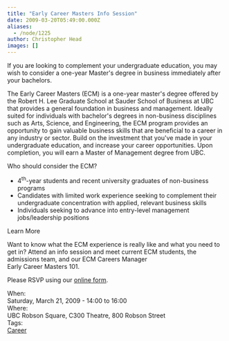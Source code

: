```yaml
---
title: "Early Career Masters Info Session"
date: 2009-03-20T05:49:00.000Z
aliases:
  - /node/1225
author: Christopher Head
images: []
---
```


<div class="field field-name-body field-type-text-with-summary field-label-hidden"><div class="field-items"><div class="field-item even"><p>If you are looking to complement your undergraduate education, you may wish to consider a one-year Master&apos;s degree in business immediately after your bachelors. </p>
<p>The Early Career Masters (ECM) is a one-year master&apos;s degree offered by the Robert H. Lee Graduate School at Sauder School of Business at UBC that provides a general foundation in business and management. Ideally suited for individuals with bachelor&apos;s degrees in non-business disciplines such as Arts, Science, and Engineering, the ECM program provides an opportunity to gain valuable business skills that are beneficial to a career in any industry or sector. Build on the investment that you&apos;ve made in your undergraduate education, and increase your career opportunities.  Upon completion, you will earn a Master of Management degree from UBC. </p>
<p>Who should consider the ECM?</p>
<ul>
<li>4<sup>th</sup>-year students and recent university graduates of non-business programs</li>
<li>Candidates with limited work experience seeking to complement their undergraduate concentration with applied, relevant business skills</li>
<li>Individuals seeking to advance into entry-level management jobs/leadership positions</li>
</ul>
<p>Learn More</p>
<p>Want to know what the ECM experience is really like and what you need to get in? Attend an info session and meet current ECM students, the admissions team, and our ECM Careers Manager<br>
Early Career Masters 101.</p>
<p>Please RSVP using our <a href="https://secure.sauder.ubc.ca/mba/info_session/index.cfm?progid=ECM">online form</a>.</p>
</div></div></div><div class="field field-name-field-dates field-type-datetime field-label-above"><div class="field-label">When:&#xA0;</div><div class="field-items"><div class="field-item even"><span class="date-display-single">Saturday, March 21, 2009 - <span class="date-display-range"><span class="date-display-start">14:00</span> to <span class="date-display-end">16:00</span></span></span></div></div></div><div class="field field-name-field-location field-type-text field-label-above"><div class="field-label">Where:&#xA0;</div><div class="field-items"><div class="field-item even">UBC Robson Square, C300 Theatre, 800 Robson Street</div></div></div>    <footer>
    <div class="field field-name-field-tags field-type-taxonomy-term-reference field-label-above"><div class="field-label">Tags:&#xA0;</div><div class="field-items"><div class="field-item even"><a href="/career">Career</a></div></div></div>      </footer>
